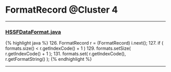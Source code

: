 # FormatRecord @Cluster 4

***

### [HSSFDataFormat.java](https://searchcode.com/codesearch/view/15642305/)
{% highlight java %}
126. FormatRecord r = (FormatRecord) i.next();
127. if ( formats.size() < r.getIndexCode() + 1 )
129.     formats.setSize( r.getIndexCode() + 1 );
131. formats.set( r.getIndexCode(), r.getFormatString() );
{% endhighlight %}

***

